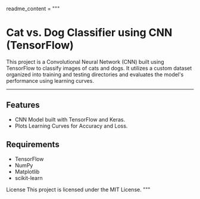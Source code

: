 
readme_content = """
# Cat vs. Dog Classifier using CNN (TensorFlow)  

This project is a Convolutional Neural Network (CNN) built using TensorFlow to classify images of cats and dogs. It utilizes a custom dataset organized into training and testing directories and evaluates the model's performance using learning curves.

---
## Features  
- CNN Model built with TensorFlow and Keras.  
- Plots Learning Curves for Accuracy and Loss.

## Requirements  
- TensorFlow  
- NumPy  
- Matplotlib  
- scikit-learn  

License
This project is licensed under the MIT License.
"""

